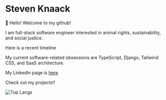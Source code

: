# Steven Knaack

👋 Hello! Welcome to my github!

I am full-stack software engineer interested in animal rights, sustainability, and social justice.

Here is a recent timeline

My current software-related obsessions are TypeScript, Django, Tailwind CSS, and SaaS architecture.

My LinkedIn page is [here](https://www.linkedin.com/in/stevenjknaack/)

Check out my projects!!


<!-- ![GitHub stats](https://github-readme-stats.vercel.app/api?username=stevenjknaack&theme=material-palenight&show_icons=true&include_all_commits=true) -->
![Top Langs](https://github-readme-stats.vercel.app/api/top-langs/?username=stevenjknaack&theme=material-palenight&layout=compact)


